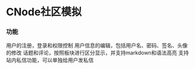 # CNode社区模拟
### 功能 ###
用户的注册，登录和权限控制
用户信息的编辑，包括用户名、密码、签名、头像的修改
话题和评论，按照板块进行区分显示，并支持markdown和语法高亮
支持站内私信功能，可以单独给用户发私信
